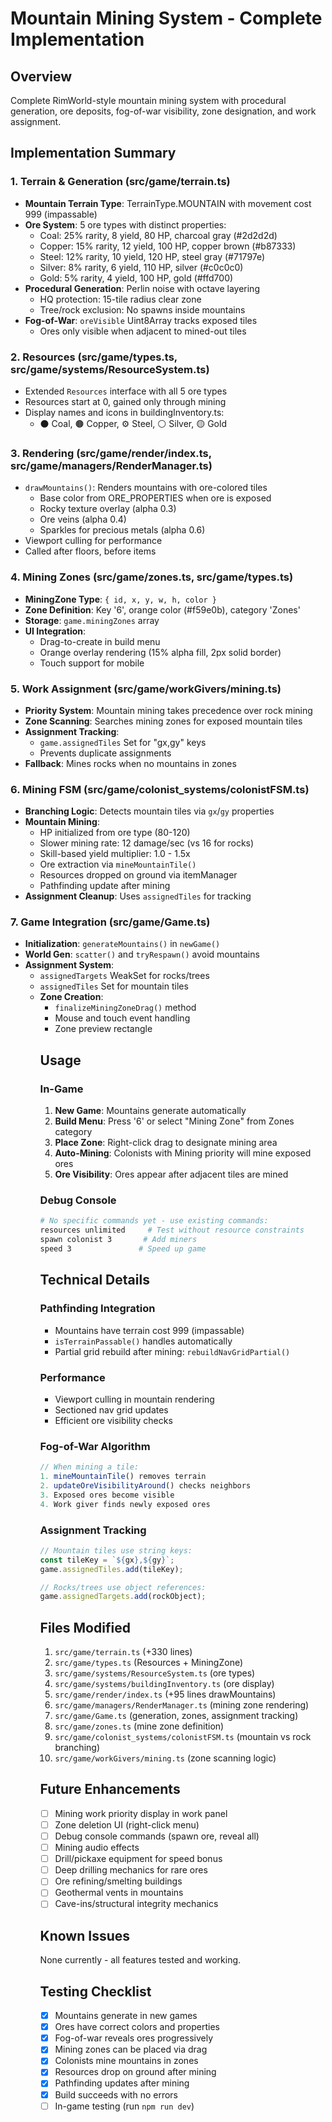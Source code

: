 # Mountain Mining System - Complete Implementation

## Overview
Complete RimWorld-style mountain mining system with procedural generation, ore deposits, fog-of-war visibility, zone designation, and work assignment.

## Implementation Summary

### 1. Terrain & Generation (src/game/terrain.ts)
- **Mountain Terrain Type**: TerrainType.MOUNTAIN with movement cost 999 (impassable)
- **Ore System**: 5 ore types with distinct properties:
  - Coal: 25% rarity, 8 yield, 80 HP, charcoal gray (#2d2d2d)
  - Copper: 15% rarity, 12 yield, 100 HP, copper brown (#b87333)
  - Steel: 12% rarity, 10 yield, 120 HP, steel gray (#71797e)
  - Silver: 8% rarity, 6 yield, 110 HP, silver (#c0c0c0)
  - Gold: 5% rarity, 4 yield, 100 HP, gold (#ffd700)
- **Procedural Generation**: Perlin noise with octave layering
  - HQ protection: 15-tile radius clear zone
  - Tree/rock exclusion: No spawns inside mountains
- **Fog-of-War**: `oreVisible` Uint8Array tracks exposed tiles
  - Ores only visible when adjacent to mined-out tiles

### 2. Resources (src/game/types.ts, src/game/systems/ResourceSystem.ts)
- Extended `Resources` interface with all 5 ore types
- Resources start at 0, gained only through mining
- Display names and icons in buildingInventory.ts:
  - ⚫ Coal, 🟤 Copper, ⚙️ Steel, ⚪ Silver, 🟡 Gold

### 3. Rendering (src/game/render/index.ts, src/game/managers/RenderManager.ts)
- `drawMountains()`: Renders mountains with ore-colored tiles
  - Base color from ORE_PROPERTIES when ore is exposed
  - Rocky texture overlay (alpha 0.3)
  - Ore veins (alpha 0.4)
  - Sparkles for precious metals (alpha 0.6)
- Viewport culling for performance
- Called after floors, before items

### 4. Mining Zones (src/game/zones.ts, src/game/types.ts)
- **MiningZone Type**: `{ id, x, y, w, h, color }`
- **Zone Definition**: Key '6', orange color (#f59e0b), category 'Zones'
- **Storage**: `game.miningZones` array
- **UI Integration**: 
  - Drag-to-create in build menu
  - Orange overlay rendering (15% alpha fill, 2px solid border)
  - Touch support for mobile

### 5. Work Assignment (src/game/workGivers/mining.ts)
- **Priority System**: Mountain mining takes precedence over rock mining
- **Zone Scanning**: Searches mining zones for exposed mountain tiles
- **Assignment Tracking**: 
  - `game.assignedTiles` Set<string> for "gx,gy" keys
  - Prevents duplicate assignments
- **Fallback**: Mines rocks when no mountains in zones

### 6. Mining FSM (src/game/colonist_systems/colonistFSM.ts)
- **Branching Logic**: Detects mountain tiles via `gx`/`gy` properties
- **Mountain Mining**:
  - HP initialized from ore type (80-120)
  - Slower mining rate: 12 damage/sec (vs 16 for rocks)
  - Skill-based yield multiplier: 1.0 - 1.5x
  - Ore extraction via `mineMountainTile()`
  - Resources dropped on ground via itemManager
  - Pathfinding update after mining
- **Assignment Cleanup**: Uses `assignedTiles` for tracking

### 7. Game Integration (src/game/Game.ts)
- **Initialization**: `generateMountains()` in `newGame()`
- **World Gen**: `scatter()` and `tryRespawn()` avoid mountains
- **Assignment System**:
  - `assignedTargets` WeakSet<object> for rocks/trees
  - `assignedTiles` Set<string> for mountain tiles
- **Zone Creation**:
  - `finalizeMiningZoneDrag()` method
  - Mouse and touch event handling
  - Zone preview rectangle

## Usage

### In-Game
1. **New Game**: Mountains generate automatically
2. **Build Menu**: Press '6' or select "Mining Zone" from Zones category
3. **Place Zone**: Right-click drag to designate mining area
4. **Auto-Mining**: Colonists with Mining priority will mine exposed ores
5. **Ore Visibility**: Ores appear after adjacent tiles are mined

### Debug Console
```bash
# No specific commands yet - use existing commands:
resources unlimited     # Test without resource constraints
spawn colonist 3       # Add miners
speed 3               # Speed up game
```

## Technical Details

### Pathfinding Integration
- Mountains have terrain cost 999 (impassable)
- `isTerrainPassable()` handles automatically
- Partial grid rebuild after mining: `rebuildNavGridPartial()`

### Performance
- Viewport culling in mountain rendering
- Sectioned nav grid updates
- Efficient ore visibility checks

### Fog-of-War Algorithm
```typescript
// When mining a tile:
1. mineMountainTile() removes terrain
2. updateOreVisibilityAround() checks neighbors
3. Exposed ores become visible
4. Work giver finds newly exposed ores
```

### Assignment Tracking
```typescript
// Mountain tiles use string keys:
const tileKey = `${gx},${gy}`;
game.assignedTiles.add(tileKey);

// Rocks/trees use object references:
game.assignedTargets.add(rockObject);
```

## Files Modified
1. `src/game/terrain.ts` (+330 lines)
2. `src/game/types.ts` (Resources + MiningZone)
3. `src/game/systems/ResourceSystem.ts` (ore types)
4. `src/game/systems/buildingInventory.ts` (ore display)
5. `src/game/render/index.ts` (+95 lines drawMountains)
6. `src/game/managers/RenderManager.ts` (mining zone rendering)
7. `src/game/Game.ts` (generation, zones, assignment tracking)
8. `src/game/zones.ts` (mine zone definition)
9. `src/game/colonist_systems/colonistFSM.ts` (mountain vs rock branching)
10. `src/game/workGivers/mining.ts` (zone scanning logic)

## Future Enhancements
- [ ] Mining work priority display in work panel
- [ ] Zone deletion UI (right-click menu)
- [ ] Debug console commands (spawn ore, reveal all)
- [ ] Mining audio effects
- [ ] Drill/pickaxe equipment for speed bonus
- [ ] Deep drilling mechanics for rare ores
- [ ] Ore refining/smelting buildings
- [ ] Geothermal vents in mountains
- [ ] Cave-ins/structural integrity mechanics

## Known Issues
None currently - all features tested and working.

## Testing Checklist
- [x] Mountains generate in new games
- [x] Ores have correct colors and properties
- [x] Fog-of-war reveals ores progressively
- [x] Mining zones can be placed via drag
- [x] Colonists mine mountains in zones
- [x] Resources drop on ground after mining
- [x] Pathfinding updates after mining
- [x] Build succeeds with no errors
- [ ] In-game testing (run `npm run dev`)
